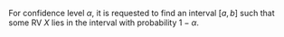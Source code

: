 For confidence level $\alpha$, it is requested to find an interval $[a, b]$ such that some RV $X$ lies in the interval with probability $1-\alpha$.
